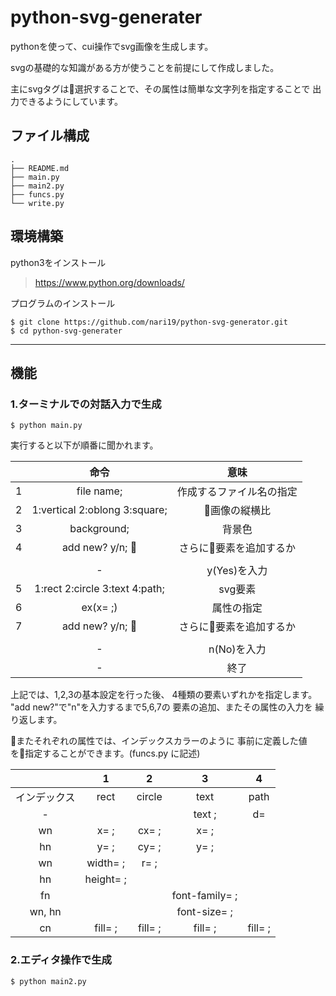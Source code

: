 # python-svg-generater

pythonを使って、cui操作でsvg画像を生成します。

svgの基礎的な知識がある方が使うことを前提にして作成しました。

主にsvgタグは選択することで、その属性は簡単な文字列を指定することで
出力できるようにしています。


## ファイル構成
    .
    ├── README.md
    ├── main.py
    ├── main2.py
    ├── funcs.py
    └── write.py

## 環境構築

python3をインストール
> https://www.python.org/downloads/


プログラムのインストール
```
$ git clone https://github.com/nari19/python-svg-generator.git
$ cd python-svg-generater
```

-----------

## 機能

### 1.ターミナルでの対話入力で生成
```
$ python main.py
```

実行すると以下が順番に聞かれます。

|              | 命令          |     意味     |
|:------------:|:------------:|:------------:|
|1|file name;|作成するファイル名の指定|
|2|1:vertical 2:oblong 3:square;|画像の縦横比|
|3|background;|背景色|
|4|add new? y/n; |さらに要素を追加するか|
||||
||-|y(Yes)を入力|
|5|1:rect 2:circle 3:text 4:path;|svg要素|
|6|ex(x= ;)|属性の指定|
|7|add new? y/n; |さらに要素を追加するか|
||||
||-|n(No)を入力|
||-|終了|

上記では、1,2,3の基本設定を行った後、
4種類の要素いずれかを指定します。
"add new?"で"n"を入力するまで5,6,7の
要素の追加、またその属性の入力を
繰り返します。


またそれぞれの属性では、インデックスカラーのように
事前に定義した値を指定することができます。(funcs.py に記述)

|              | 1            |     2        |     3        |     4        |
|:------------:|:------------:|:------------:|:------------:|:------------:|
|  インデックス  |rect|circle|text|path|
| - |||text ;|d=|
|wn|x= ;|cx= ;|x= ;||
|hn|y= ;|cy= ;|y= ;||
|wn|width= ;|r= ;|||
|hn|height= ;||||
|fn|||font-family= ;||
|wn, hn|||font-size= ;|
|cn|fill= ;|fill= ;|fill= ;|fill= ;|




### 2.エディタ操作で生成
```
$ python main2.py
```


